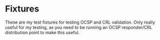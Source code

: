 # Fixtures

These are my test fixtures for testing OCSP and CRL validation. Only really useful for my testing, as you need to be running an OCSP responder/CRL distribution point to make this useful.

